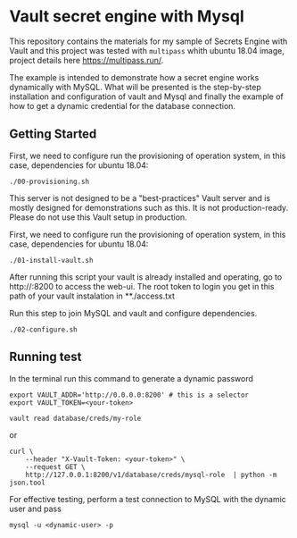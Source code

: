 # Vault secret engine with Mysql

This repository contains the materials for my sample of Secrets Engine with Vault and this project was tested with <code>multipass</code> whith ubuntu 18.04 image, project details here https://multipass.run/.

The example is intended to demonstrate how a secret engine works dynamically with MySQL.
What will be presented is the step-by-step installation and configuration of vault and Mysql and finally the example of how to get a dynamic credential for the database connection.


## Getting Started

First, we need to configure run the provisioning of operation system, in this case, dependencies for ubuntu 18.04:

```
./00-provisioning.sh
```

This server is not designed to be a "best-practices" Vault server and is mostly designed for demonstrations such as this. It is not production-ready. Please do
not use this Vault setup in production.


First, we need to configure run the provisioning of operation system, in this case, dependencies for ubuntu 18.04:

```
./01-install-vault.sh
```

After running this script your vault is already installed and operating, go to http://<your-host>:8200 to access the web-ui.
The root token to login you get in this path of your vault instalation in **./access.txt

Run this step to join MySQL and vault and configure dependencies.

```
./02-configure.sh
```

## Running test

In the terminal run this command to generate a dynamic password

```
export VAULT_ADDR='http://0.0.0.0:8200' # this is a selector
export VAULT_TOKEN=<your-token>

vault read database/creds/my-role
```
or
```
curl \
    --header "X-Vault-Token: <your-token>" \
    --request GET \
    http://127.0.0.1:8200/v1/database/creds/mysql-role  | python -m json.tool
```

For effective testing, perform a test connection to MySQL with the dynamic user and pass

```
mysql -u <dynamic-user> -p 
```


